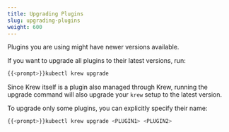 ```yaml
---
title: Upgrading Plugins
slug: upgrading-plugins
weight: 600
---
```


Plugins you are using might have newer versions available.

If you want to upgrade all plugins to their latest versions, run:

```sh
{{<prompt>}}kubectl krew upgrade
```

Since Krew itself is a plugin also managed through Krew, running the upgrade
command will also upgrade your `krew` setup to the latest version.

To upgrade only some plugins, you can explicitly specify their name:

```sh
{{<prompt>}}kubectl krew upgrade <PLUGIN1> <PLUGIN2>
```

